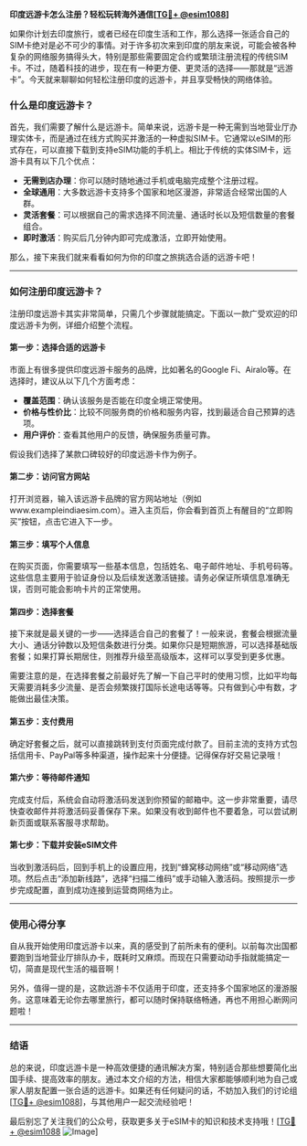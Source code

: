 **印度远游卡怎么注册？轻松玩转海外通信[[TG💪+ @esim1088](https://t.me/s/esim1088)]**

如果你计划去印度旅行，或者已经在印度生活和工作，那么选择一张适合自己的SIM卡绝对是必不可少的事情。对于许多初次来到印度的朋友来说，可能会被各种复杂的网络服务搞得头大，特别是那些需要固定合约或繁琐注册流程的传统SIM卡。不过，随着科技的进步，现在有一种更方便、更灵活的选择——那就是“远游卡”。今天就来聊聊如何轻松注册印度的远游卡，并且享受畅快的网络体验。

### 什么是印度远游卡？

首先，我们需要了解什么是远游卡。简单来说，远游卡是一种无需到当地营业厅办理实体卡，而是通过在线方式购买并激活的一种虚拟SIM卡。它通常以eSIM的形式存在，可以直接下载到支持eSIM功能的手机上。相比于传统的实体SIM卡，远游卡具有以下几个优点：

- **无需到店办理**：你可以随时随地通过手机或电脑完成整个注册过程。
- **全球通用**：大多数远游卡支持多个国家和地区漫游，非常适合经常出国的人群。
- **灵活套餐**：可以根据自己的需求选择不同流量、通话时长以及短信数量的套餐组合。
- **即时激活**：购买后几分钟内即可完成激活，立即开始使用。

那么，接下来我们就来看看如何为你的印度之旅挑选合适的远游卡吧！

---

### 如何注册印度远游卡？

注册印度远游卡其实非常简单，只需几个步骤就能搞定。下面以一款广受欢迎的印度远游卡为例，详细介绍整个流程。

#### 第一步：选择合适的远游卡

市面上有很多提供印度远游卡服务的品牌，比如著名的Google Fi、Airalo等。在选择时，建议从以下几个方面考虑：
- **覆盖范围**：确认该服务是否能在印度全境正常使用。
- **价格与性价比**：比较不同服务商的价格和服务内容，找到最适合自己预算的选项。
- **用户评价**：查看其他用户的反馈，确保服务质量可靠。

假设我们选择了某款口碑较好的印度远游卡作为例子。

#### 第二步：访问官方网站

打开浏览器，输入该远游卡品牌的官方网站地址（例如www.exampleindiaesim.com）。进入主页后，你会看到首页上有醒目的“立即购买”按钮，点击它进入下一步。

#### 第三步：填写个人信息

在购买页面，你需要填写一些基本信息，包括姓名、电子邮件地址、手机号码等。这些信息主要用于验证身份以及后续发送激活链接。请务必保证所填信息准确无误，否则可能会影响卡片的正常使用。

#### 第四步：选择套餐

接下来就是最关键的一步——选择适合自己的套餐了！一般来说，套餐会根据流量大小、通话分钟数以及短信条数进行分类。如果你只是短期旅游，可以选择基础版套餐；如果打算长期居住，则推荐升级至高级版本，这样可以享受到更多优惠。

需要注意的是，在选择套餐之前最好先了解一下自己平时的使用习惯，比如平均每天需要消耗多少流量、是否会频繁拨打国际长途电话等等。只有做到心中有数，才能做出最佳决策。

#### 第五步：支付费用

确定好套餐之后，就可以直接跳转到支付页面完成付款了。目前主流的支持方式包括信用卡、PayPal等多种渠道，操作起来十分便捷。记得保存好交易记录哦！

#### 第六步：等待邮件通知

完成支付后，系统会自动将激活码发送到你预留的邮箱中。这一步非常重要，请尽快查收邮件并将激活码妥善保存下来。如果没有收到邮件也不要着急，可以尝试刷新页面或联系客服寻求帮助。

#### 第七步：下载并安装eSIM文件

当收到激活码后，回到手机上的设置应用，找到“蜂窝移动网络”或“移动网络”选项。然后点击“添加新线路”，选择“扫描二维码”或手动输入激活码。按照提示一步步完成配置，直到成功连接到运营商网络为止。

---

### 使用心得分享

自从我开始使用印度远游卡以来，真的感受到了前所未有的便利。以前每次出国都要跑到当地营业厅排队办卡，既耗时又麻烦。而现在只需要动动手指就能搞定一切，简直是现代生活的福音啊！

另外，值得一提的是，这款远游卡不仅适用于印度，还支持多个国家地区的漫游服务。这意味着无论你去哪里旅行，都可以随时保持联络畅通，再也不用担心断网问题啦！

---

### 结语

总的来说，印度远游卡是一种高效便捷的通讯解决方案，特别适合那些想要简化出国手续、提高效率的朋友。通过本文介绍的方法，相信大家都能够顺利地为自己或家人朋友配置一张合适的远游卡。如果还有任何疑问的话，不妨加入我们的讨论组[[TG💪+ @esim1088](https://t.me/s/esim1088)]，与其他用户一起交流经验吧！

最后别忘了关注我们的公众号，获取更多关于eSIM卡的知识和技术支持哦！[[TG💪+ @esim1088](https://t.me/s/esim1088) ![Image](https://i.postimg.cc/4NQfJmqS/Snipaste-2025-05-13-00-14-12.png)]